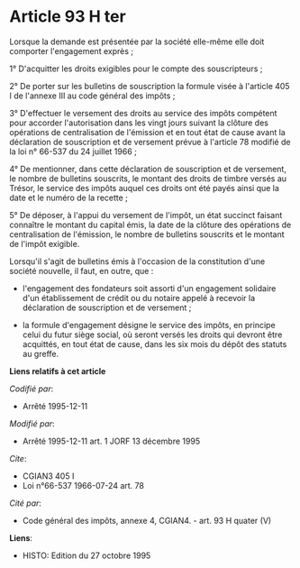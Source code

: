 # Article 93 H ter

Lorsque la demande est présentée par la société elle-même  elle doit comporter l'engagement exprès ;

1° D'acquitter les droits exigibles pour le compte des souscripteurs ;

2° De porter sur les bulletins de souscription la formule visée à l'article 405 I de l'annexe III au code général des
impôts ;

3° D'effectuer le versement des droits au service des impôts compétent pour accorder l'autorisation  dans les vingt jours
suivant la clôture des opérations de centralisation de l'émission et  en tout état de cause avant la déclaration de
souscription et de versement prévue à l'article 78 modifié de la loi n° 66-537 du 24 juillet 1966 ;

4° De mentionner, dans cette déclaration de souscription et de versement, le nombre de bulletins souscrits, le montant des
droits de timbre versés au Trésor, le service des impôts auquel ces droits ont été payés ainsi que la date et le numéro de la
recette ;

5° De déposer, à l'appui du versement de l'impôt, un état succinct faisant connaître le montant du capital émis, la date de
la clôture des opérations de centralisation de l'émission, le nombre de bulletins souscrits et le montant de l'impôt
exigible.

Lorsqu'il s'agit de bulletins émis à l'occasion de la constitution d'une société nouvelle, il faut, en outre, que :

- l'engagement des fondateurs soit assorti d'un engagement solidaire d'un établissement de crédit ou du notaire appelé à
recevoir la déclaration de souscription et de versement ;

- la formule d'engagement désigne le service des impôts, en principe celui du futur siège social, où seront versés les droits
qui devront être acquittés, en tout état de cause, dans les six mois du dépôt des statuts au greffe.

**Liens relatifs à cet article**

_Codifié par_:

  - Arrêté 1995-12-11

_Modifié par_:

  - Arrêté 1995-12-11 art. 1 JORF 13 décembre 1995

_Cite_:

  - CGIAN3 405 I
  - Loi n°66-537 1966-07-24 art. 78

_Cité par_:

  - Code général des impôts, annexe 4, CGIAN4. - art. 93 H quater (V)

**Liens**:

  - HISTO: Edition du 27 octobre 1995
